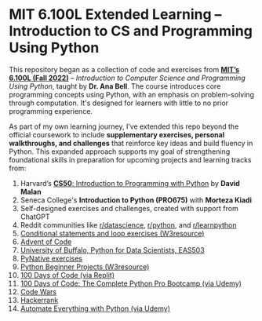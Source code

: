 # MIT 6.100L Extended Learning – Introduction to CS and Programming Using Python

This repository began as a collection of code and exercises from [**MIT’s 6.100L (Fall 2022)**](https://ocw.mit.edu/courses/6-100l-introduction-to-cs-and-programming-using-python-fall-2022/) – *Introduction to Computer Science and Programming Using Python*, taught by **Dr. Ana Bell**. The course introduces core programming concepts using Python, with an emphasis on problem-solving through computation. It's designed for learners with little to no prior programming experience.

As part of my own learning journey, I’ve extended this repo beyond the official coursework to include **supplementary exercises, personal walkthroughs, and challenges** that reinforce key ideas and build fluency in Python. This expanded approach supports my goal of strengthening foundational skills in preparation for upcoming projects and learning tracks from:

1. Harvard’s [**CS50**: Introduction to Programming with Python](https://pll.harvard.edu/course/cs50-introduction-computer-science) by **David Malan**
2. Seneca College's **Introduction to Python (PRO675)** with **Morteza Kiadi**
3. Self-designed exercises and challenges, created with support from ChatGPT
4. Reddit communities like [r/datascience](https://www.reddit.com/r/datascience/), [r/python](https://www.reddit.com/r/Python/), and [r/learnpython](https://www.reddit.com/r/learnpython)
5. [Conditional statements and loop exercises (W3resource)](https://www.w3resource.com/python-exercises/python-conditional-statements-and-loop-exercises.php)
6. [Advent of Code](https://adventofcode.com/)
7. [University of Buffalo, Python for Data Scientists, EAS503](https://mkzia.github.io/eas503-book/chapters/06/intro.html)
8. [PyNative exercises](https://pynative.com/python-if-else-and-for-loop-exercise-with-solutions/#h-exercise-1-print-first-10-natural-numbers-using-while-loop)
9. [Python Beginner Projects (W3resource)](https://www.w3resource.com/projects/python/python_beginners_projects.php)
10. [100 Days of Code (via Replit)](https://replit.com/learn/100-days-of-python/hub) 
11. [100 Days of Code: The Complete Python Pro Bootcamp (via Udemy)](https://www.udemy.com/course/100-days-of-code/)
12. [Code Wars](https://www.codewars.com/collections/basic-python)
13. [Hackerrank](https://www.hackerrank.com/domains/python)
14. [Automate Everything with Python (via Udemy)](https://www.udemy.com/course/automate/)